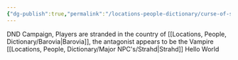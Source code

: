 ```yaml
---
{"dg-publish":true,"permalink":"/locations-people-dictionary/curse-of-strahd/","tags":["gardenEntry"]}
---
```


DND Campaign, Players are stranded in the country of [[Locations, People, Dictionary/Barovia\|Barovia]], the antagonist appears to be the Vampire [[Locations, People, Dictionary/Major NPC's/Strahd\|Strahd]]
Hello World
